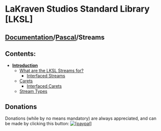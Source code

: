 <!--- This document is written in a "Markdown" language, and is best viewed on https://github.com/LaKraven/LKSL. -->
# LaKraven Studios Standard Library [LKSL]
## [Documentation](../../0_Contents.md)/[Pascal](../0_Contents.md)/Streams

## Contents:
* [**Introduction**](./1_Introduction.md)
  * [What are the LKSL Streams for?](./1_Introduction.md#what-are-the-lksl-streams-for)
    * [Interfaced Streams](./1_Introduction.md#interfaced-streams)
  * [Carets](./1_Introduction.md#carets)
    * [Interfaced Carets](./1_Introduction.md#interfaced-carets)
  * [Stream Types](./1_Introduction.md#stream-types)


## Donations
Donations (while by no means mandatory) are always appreciated, and can be made by clicking this button: <a href="https://www.paypal.com/cgi-bin/webscr?cmd=_s-xclick&hosted_button_id=84FXYZX27EUJL"><img src="https://www.paypalobjects.com/en_US/GB/i/btn/btn_donateCC_LG.gif" alt="[paypal]" /></a>
<!--- If you're reading in a plain-text editor, please copy and paste the Hyperlink into your Browser -->